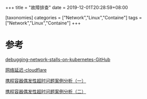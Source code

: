 +++
title = "故障排查"
date =  2019-12-01T20:28:59+08:00

[taxonomies]
categories = ["Network","Linux","Containe"]
tags = ["Network","Linux","Containe"]
+++



# 参考
[debugging-network-stalls-on-kubernetes-GitHub](https://github.blog/2019-11-21-debugging-network-stalls-on-kubernetes/)

[网络延迟-cloudflare](https://blog.cloudflare.com/the-story-of-one-latency-spike/)

[携程容器偶发性超时问题案例分析（一）](https://mp.weixin.qq.com/s/bSNWPnFZ3g_gciOv_qNhIQ)

[携程容器偶发性超时问题案例分析（二）](https://mp.weixin.qq.com/s/7ZZqWPE1XNf9Mn_wj1HjUw)

